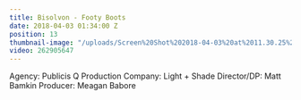 ```yaml
---
title: Bisolvon - Footy Boots
date: 2018-04-03 01:34:00 Z
position: 13
thumbnail-image: "/uploads/Screen%20Shot%202018-04-03%20at%2011.30.25%20am.png"
video: 262905647
---
```


Agency: Publicis Q
Production Company: Light + Shade
Director/DP: Matt Bamkin
Producer: Meagan Babore
